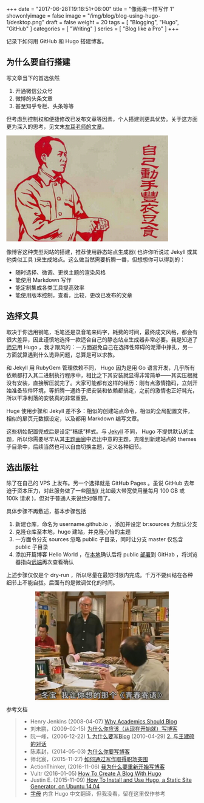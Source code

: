+++
date = "2017-06-28T19:18:51+08:00"
title = "像雨果一样写作 1"
showonlyimage = false
image = "/img/blog/blog-using-hugo-1/desktop.png"
draft = false
weight = 20
tags = [ "Blogging", "Hugo", "GitHub" ]
categories = [ "Writing" ]
series = [ "Blog like a Pro" ]
+++

记录下如何用 GitHub 和 Hugo 搭建博客。
<!--more-->

## 为什么要自行搭建

写文章当下的首选依然

1. 开通微信公众号
2. 微博的头条文章
3. 甚至知乎专栏、头条等等

但考虑到控制权和便捷修改已发布文章等因素，个人搭建则更具优势。关于这方面更为深入的思考，见文末[左耳老师的文章](http://coolshell.cn/articles/17391.html)。

<img alt="do it yourself" src="/img/blog/blog-using-hugo-1/diy.jpg" class="img-responsive">

像博客这种类型网站的搭建，推荐使用静态站点生成器( 也许你听说过 Jekyll 或其他类似工具 )来生成站点。这么做当然需要折腾一番，但想想你可以得到的：

- 随时选择、微调、更换主题的渲染风格
- 能使用 Markdown 写作
- 能定制集成各类工具提高效率
- 能使用版本控制，查看，比较，更改已发布的文章

## 选择文具

取决于你选用钢笔，毛笔还是录音笔来码字，耗费的时间，最终成文风格，都会有很大差异，因此谨慎地选择一款适合自己的静态站点生成器非常必要。我是知道了[师兄](http://air.googol.im/)用 Hugo ，我才跟风的：一方面避免自己在选择性障碍的泥潭中挣扎，另一方面就算遇到什么诡异问题，总算是可以求教。

和 Jekyll 用 RubyGem 管理依赖不同， Hugo 因为是用 Go 语言开发，几乎所有依赖都打入其二进制执行程序中，相比之下其安装就显得非常简单——其实压根就没有安装，直接解压就完了。大家可能都有这样的经历：刚有点激情撸码，立刻开始准备软件环境，等折腾一通终于把安装和依赖都搞定，之前的激情也正好耗光，所以干净利落的安装真的非常重要。

Huge 使用步骤和 Jekyll 差不多：相似的创建站点命令，相似的全局配置文件，相似的扉页元数据设定，以及都用 Markdown 编写文章。

这些初始配置完成后是设定“稿纸”样式。与 [Jekyll](http://jekyllthemes.org/) 不同， Hugo 不提供默认的主题，所以你需要尽早从其[主题画廊](https://themes.gohugo.io/)中选出中意的主题，克隆到新建站点的 themes 子目录中，后续当然也可以自由切换主题，定义各种细节。

## 选出版社

除了在自己的 VPS 上发布。另一个选择就是 GitHub Pages 。虽说 GitHub 去年迫于资本压力，对此服务做了一些[限制](https://help.github.com/articles/what-is-github-pages/#usage-limits)( 比如最大带宽使用量每月 100 GB 或 100k 请求 )，但对于普通人来说绝对够用了。

具体步骤不再敷述，基本步骤包括

1. 新建仓库，命名为 username.github.io ，添加并设定 br:sources 为默认分支
2. 克隆仓库至本地，hugo 建站，并克隆心怡的主题
3. 一方面令分支 sources 忽略 public 子目录，同时让分支 master 仅包含 public 子目录
4. 添加开篇博客 Hello World ，在[本地](localhost:1313)确认后将 public [部署](https://hjdskes.github.io/blog/update-deploying-hugo-on-personal-gh-pages/)到 GitHab ，将浏览器指向[远端](https://username.github.io)再次查看确认

上述步骤仅仅是个 dry-run ，所以尽量在最短时限内完成。千万不要纠结在各种细节上不能自拔。后面有的是微调优化的时间。

<img alt="editorial-story" src="/img/blog/blog-using-hugo-1/editor.jpg"  style="width:70%; height:70%; display:block; margin: auto;">

参考文档

> - Henry Jenkins (2008-04-07) [Why Academics Should Blog](http://henryjenkins.org/2008/04/why_academics_should_blog.html)
> - 刘未鹏，(2009-02-15) [为什么你应该（从现在开始就）写博客](
http://mindhacks.cn/2009/02/15/why-you-should-start-blogging-now/)
> - 阮一峰，(2006-12-22) [1. 为什么要写Blog](http://www.ruanyifeng.com/blog/2006/12/why_i_keep_blogging.html) (2010-04-29) [2. 与王建硕的对话](http://www.ruanyifeng.com/blog/2010/04/talk_with_wangjianshuo.html)
> - 陈素封，(2014-05-03) [为什么你要写博客](https://zhuanlan.zhihu.com/p/19743861)
> - 师北宸，(2015-11-27) [如何通过写作取得职场突围](http://shibeichen.com/post/134060649456)
> - ActionThinker, (2016-11-06) [我为什么要重新开始写博客](http://actionthinker.com/2016-11-06-why-i-reopen-my-blog/)
> - Vultr (2016-01-05) [How To Create A Blog With Hugo](https://www.vultr.com/docs/how-to-create-a-blog-with-hugo)
> - Justin E. (2015-11-09) [How To Install and Use Hugo, a Static Site Generator, on Ubuntu 14.04]( https://www.digitalocean.com/community/tutorials/how-to-install-and-use-hugo-a-static-site-generator-on-ubuntu-14-04)
> - [字母](http://www.zimustudio.com/hugo.html) 内含 Hugo 中文翻译，但我没看，留在这里仅作参考
